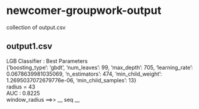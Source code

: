 # newcomer-groupwork-output
collection of output.csv

## output1.csv  
LGB Classifier : Best Parameters  
{‘boosting_type’: ‘gbdt’, ‘num_leaves’: 99, ‘max_depth’: 705, ‘learning_rate’: 0.0678639981035069, ‘n_estimators’: 474, ‘min_child_weight’: 1.2695037072679776e-06, ‘min_child_samples’: 13}  
radius = 43  
AUC : 0.8225  
window_radius ==>> __ seq __
